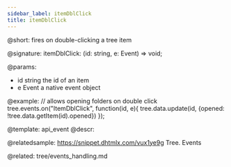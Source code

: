 ```yaml
---
sidebar_label: itemDblClick
title: itemDblClick
---          
```


@short:
fires on double-clicking a tree item

@signature: itemDblClick: (id: string, e: Event) => void;

<!-- в d.ts any-->

@params:
- id	string		the id of an item
- e		Event		a native event object

@example:
// allows opening folders on double click
tree.events.on("ItemDblClick", function(id, e){
	tree.data.update(id, {opened: !tree.data.getItem(id).opened})
});


@template: api_event
@descr:

@relatedsample: https://snippet.dhtmlx.com/vux1ye9g	Tree. Events

@related: tree/events_handling.md
